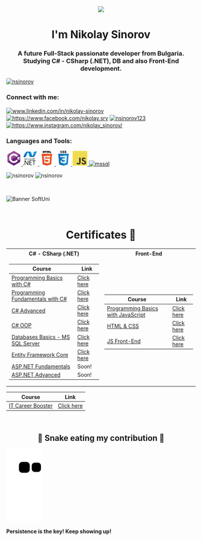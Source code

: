 <div align="center">
 <img src="https://media.giphy.com/media/xTiIzJSKB4l7xTouE8/giphy.gif">
 <h1 align="center">I'm Nikolay Sinorov</h1>
 </div> 
 
<h3 align="center">A future Full-Stack passionate developer from Bulgaria. Studying C# - CSharp (.NET), DB and also Front-End development.</h3>

<p align="left"> 
 <a href="https://github.com/ryo-ma/github-profile-trophy"><img src="https://github-profile-trophy.vercel.app/?username=nsinorov" alt="nsinorov" /></a> 
</p>
 
<h3 align="left">Connect with me:</h3>

<p align="left">
<a href="https://www.linkedin.com/in/nikolay-sinorov" target="blank"><img align="center" src="https://raw.githubusercontent.com/rahuldkjain/github-profile-readme-generator/master/src/images/icons/Social/linked-in-alt.svg" alt="www.linkedin.com/in/nikolay-sinorov" height="30" width="40" /></a>
<a href="https://www.facebook.com/nikolay.srv" target="blank"><img align="center" src="https://raw.githubusercontent.com/rahuldkjain/github-profile-readme-generator/master/src/images/icons/Social/facebook.svg" alt="https://www.facebook.com/nikolay.srv" height="30" width="40" /></a>
<a href="https://twitter.com/nsinorov123" target="blank"><img align="center" src="https://raw.githubusercontent.com/rahuldkjain/github-profile-readme-generator/master/src/images/icons/Social/twitter.svg" alt="nsinorov123" height="30" width="40" /></a>
<a href="https://www.instagram.com/nikolay_sinorov/" target="blank"><img align="center" src="https://raw.githubusercontent.com/rahuldkjain/github-profile-readme-generator/master/src/images/icons/Social/instagram.svg" alt="https://www.instagram.com/nikolay_sinorov/" height="30" width="40" /></a>
</p>

<h3 align="left">Languages and Tools:</h3>

<p align="left"> <a href="https://www.w3schools.com/cs/" target="_blank" rel="noreferrer"> <img src="https://raw.githubusercontent.com/devicons/devicon/master/icons/csharp/csharp-original.svg" alt="csharp" width="40" height="40"/> </a> <a href="https://dotnet.microsoft.com/" target="_blank" rel="noreferrer"> <img src="https://raw.githubusercontent.com/devicons/devicon/master/icons/dot-net/dot-net-original-wordmark.svg" alt="dotnet" width="40" height="40"/> </a> <a href="https://www.w3.org/html/" target="_blank" rel="noreferrer"> <img src="https://raw.githubusercontent.com/devicons/devicon/master/icons/html5/html5-original-wordmark.svg" alt="html5" width="40" height="40"/> </a> <a href="https://www.w3schools.com/css/" target="_blank" rel="noreferrer"> <img src="https://raw.githubusercontent.com/devicons/devicon/master/icons/css3/css3-original-wordmark.svg" alt="css3" width="40" height="40"/> </a> 
<a href="https://developer.mozilla.org/en-US/docs/Web/JavaScript" target="_blank" rel="noreferrer"> <img src="https://raw.githubusercontent.com/devicons/devicon/master/icons/javascript/javascript-original.svg" alt="javascript" width="40" height="40"/> </a>
<a href="https://www.microsoft.com/en-us/sql-server" target="_blank" rel="noreferrer"> <img src="https://www.svgrepo.com/show/303229/microsoft-sql-server-logo.svg" alt="mssql" width="40" height="40"/> </a>
 
<p>
<img height="160em align="center" src="https://github-readme-stats.vercel.app/api/top-langs?username=nsinorov&show_icons=true&locale=en&layout=compact" alt="nsinorov"/>
<img height="163em align="center" src="https://github-readme-streak-stats.herokuapp.com/?user=nsinorov&" alt="nsinorov" />
</p>

</br>

<p align="centre">
  <img src="https://cdn.discordapp.com/attachments/979101848361377914/1022244283606110228/Softuni_logo_trasparent.png" alt="Banner SoftUni"/>
</p>

</br>


<h1 align="center">Certificates 📜 </h1>

<table>

<tr>
  <th> C# - CSharp (.NET) </th>
  <th> Front-End </th>
</tr>

<tr>
<td>

| **Course**                                                            | **Link**                                                   |
| --------------------------------------------------------------------- | ---------------------------------------------------------- |
| <a href="https://softuni.bg/trainings/3740/programming-basics-with-csharp-april-2022" > Programming Basics with C# </a>               | <a href="https://softuni.bg/certificates/details/134052/1d8d5f63"> Click here</a> |
| <a href="https://softuni.bg/trainings/3836/programming-fundamentals-with-csharp-september-2022"> Programming Fundamentals with C# </a> | <a href="https://softuni.bg/certificates/details/149101/779ceff8"> Click here</a> |
| <a href="https://softuni.bg/modules/58/csharp-advanced/1379"> C# Advanced </a>                                                        | <a href="https://softuni.bg/certificates/details/158231/9fe7c906"> Click here</a> |
| <a href="https://softuni.bg/courses/c-sharp-oop"> C# OOP </a>                                                                         | <a href="https://softuni.bg/certificates/details/168772/55dbcd02"> Click here</a> |
| <a href=https://softuni.bg/trainings/4182/ms-sql-september-2023> Databases Basics - MS SQL Server </a>                                | <a href="https://softuni.bg/certificates/details/185684/f8dd6311"> Click here</a> | 
| <a href=https://softuni.bg/trainings/4234/entity-framework-core-october-2023> Entity Framework Core </a>                              | <a href="https://softuni.bg/certificates/details/194190/5704e127"> Click here</a>  | 
| <a href=https://softuni.bg/trainings/4367/asp-net-fundamentals-january-2024> ASP.NET Fundamentals </a>                                |  Soon! | 
| <a href=https://softuni.bg/trainings/4369/asp-net-advanced-february-2024> ASP.NET Advanced </a>                                       |  Soon! |


</td>
<td>

| **Course**                                                                                  | **Link**                                                                    |
| ------------------------------------------------------------------------------------------- | --------------------------------------------------------------------------- |
| <a href="https://softuni.bg/trainings/4149/programming-basics-with-javascript-april-2023"> Programming Basics with JavaScript </a> | <a href="https://softuni.bg/certificates/details/172671/95c01e2e"> Click here</a> |
| <a href="https://softuni.bg/trainings/4114/html-and-css-may-2023"> HTML & CSS </a>          | <a href=https://softuni.bg/certificates/details/182016/f5010ab0> Click here </a> |
| <a href="https://softuni.bg/trainings/4113/js-front-end-june-2023"> JS Front-End </a>       | <a href=https://softuni.bg/certificates/details/184304/bd440d0b> Click here </a> |

</td>
</table>

</table>

<td>

| **Course**      | **Link**                                                                    |
| ---------------- | --------------------------------------------------------------------------- |
| <a href="https://softuni.bg/trainings/4402/it-career-booster-october-2023"> IT Career Booster </a> | <a href="https://softuni.bg/certificates/details/201478/79b25045"> Click here </a> |

</td>
 
 </br>

<div align="center">
  <h2>🐍 Snake eating my contribution 🐍</h2>
</div>

![](https://raw.githubusercontent.com/nsinorov/nsinorov/output/github-contribution-grid-snake-dark.svg#gh-dark-mode-only)

 <span><strong>Persistence is the key! Keep showing up!</strong> </span>




